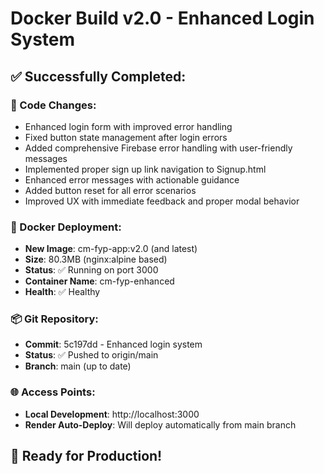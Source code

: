 ﻿# Docker Build v2.0 - Enhanced Login System

## ✅ Successfully Completed:

### 🔧 Code Changes:
- Enhanced login form with improved error handling
- Fixed button state management after login errors  
- Added comprehensive Firebase error handling with user-friendly messages
- Implemented proper sign up link navigation to Signup.html
- Enhanced error messages with actionable guidance
- Added button reset for all error scenarios
- Improved UX with immediate feedback and proper modal behavior

### 🐳 Docker Deployment:
- **New Image**: cm-fyp-app:v2.0 (and latest)
- **Size**: 80.3MB (nginx:alpine based)
- **Status**: ✅ Running on port 3000
- **Container Name**: cm-fyp-enhanced
- **Health**: ✅ Healthy

### 📦 Git Repository:
- **Commit**: 5c197dd - Enhanced login system
- **Status**: ✅ Pushed to origin/main
- **Branch**: main (up to date)

### 🌐 Access Points:
- **Local Development**: http://localhost:3000
- **Render Auto-Deploy**: Will deploy automatically from main branch

## 🚀 Ready for Production!


